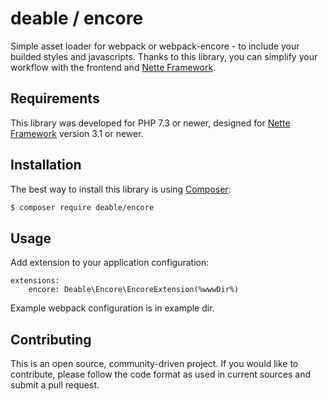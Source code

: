 deable / encore
===============

Simple asset loader for webpack or webpack-encore - to include your builded styles and javascripts.
Thanks to this library, you can simplify your workflow with the frontend and [Nette Framework](https://nette.org/).

Requirements
------------

This library was developed for PHP 7.3 or newer, designed for [Nette Framework](https://nette.org/) version 3.1 or newer.

Installation
------------

The best way to install this library is using [Composer](https://getcomposer.org/):

```sh
$ composer require deable/encore
```

Usage
-----

Add extension to your application configuration: 

```yarn
extensions:
    encore: Deable\Encore\EncoreExtension(%wwwDir%)
```

Example webpack configuration is in example dir.

Contributing
------------
This is an open source, community-driven project. If you would like to contribute,
please follow the code format as used in current sources and submit a pull request.
